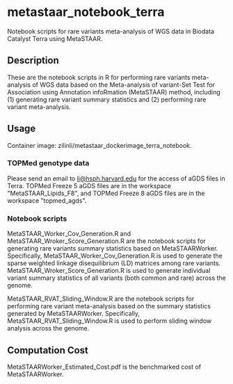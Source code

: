 # metastaar_notebook_terra
Notebook scripts for rare variants meta-analysis of WGS data in Biodata Catalyst Terra using MetaSTAAR.
## Description
These are the notebook scripts in R for performing rare variants meta-analysis of WGS data based on the Meta-analysis of variant-Set Test for Association using Annotation infoRmation (MetaSTAAR) method, including (1) generating rare variant summary statistics and (2) performing rare variant meta-analysis.   
## Usage
Container image: zilinli/metastaar_dockerimage_terra_notebook.
### TOPMed genotype data
Please send an email to li@hsph.harvard.edu for the access of aGDS files in Terra. TOPMed Freeze 5 aGDS files are in the workspace "MetaSTAAR_Lipids_F8", and TOPMed Freeze 8 aGDS files are in the workspace "topmed_agds".
### Notebook scripts
MetaSTAAR_Worker_Cov_Generation.R and MetaSTAAR_Wroker_Score_Generation.R are the notebook scripts for generating rare variants summary statistics based on MetaSTAARWorker. Specifically, MetaSTAAR_Worker_Cov_Generation.R is used to generate the sparse weighted linkage disequilibrium (LD) matrices among rare variants. MetaSTAAR_Wroker_Score_Generation.R is used to generate individual variant summary statistics of all variants (both common and rare) across the genome. 

MetaSTAAR_RVAT_Sliding_Window.R are the notebook scripts for performing rare variant meta-analysis based on the summary statistics generated by MetaSTAARWorker. Specifically, MetaSTAAR_RVAT_Sliding_Window.R is used to perform sliding window analysis across the genome.

## Computation Cost
MetaSTAARWorker_Estimated_Cost.pdf is the benchmarked cost of MetaSTAARWorker.

